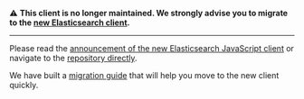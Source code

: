 ⚠️ **This client is no longer maintained. We strongly advise you to migrate to the [new Elasticsearch client](https://github.com/elastic/elasticsearch-js).**

---

Please read the [announcement of the new Elasticsearch JavaScript client](https://www.elastic.co/blog/new-elasticsearch-javascript-client-released) or navigate to the [repository directly](https://github.com/elastic/elasticsearch-js).

We have built a [migration guide](https://www.elastic.co/guide/en/elasticsearch/client/javascript-api/current/breaking-changes.html) that will help you move to the new client quickly.
